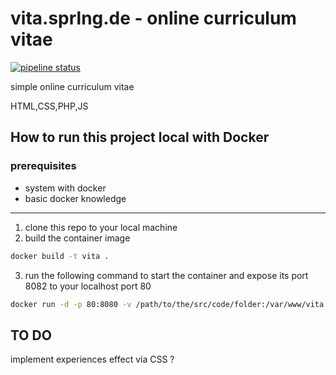 # vita.sprlng.de - online curriculum vitae

[![pipeline status](https://gitlab.com/alexandersperling/vita.sprlng.de/badges/master/pipeline.svg)](https://gitlab.com/alexandersperling/vita.sprlng.de/commits/master)

simple online curriculum vitae

HTML,CSS,PHP,JS

## How to run this project local with Docker

### prerequisites

+ system with docker
+ basic docker knowledge

---
1. clone this repo to your local machine
2. build the container image
``` bash
docker build -t vita .
```
3. run the following command to start the container and expose its port 8082 to your localhost port 80
``` bash
docker run -d -p 80:8080 -v /path/to/the/src/code/folder:/var/www/vita vita
```

## TO DO

implement experiences effect via CSS ?
